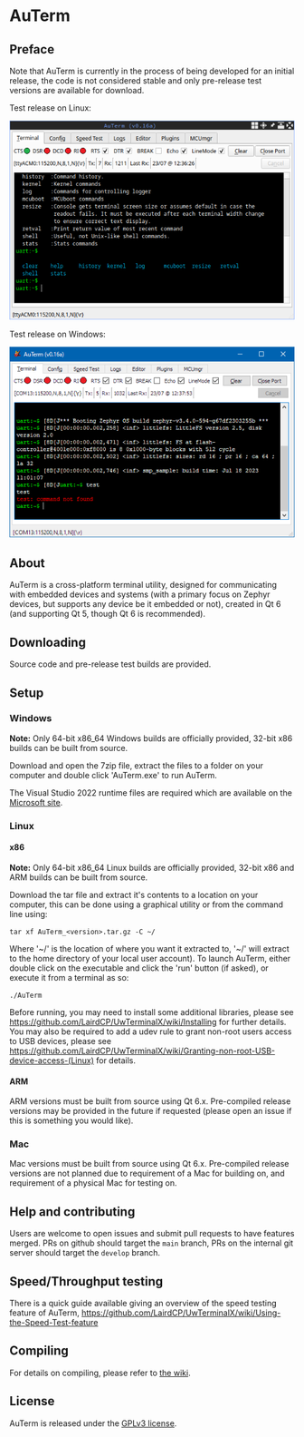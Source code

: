 # AuTerm

## Preface

Note that AuTerm is currently in the process of being developed for an initial release, the code is not considered stable and only pre-release test versions are available for download.

Test release on Linux:

![Linux test release screenshot](/docs/images/linux_build.png?raw=true)

Test release on Windows:

![Windows test release screenshot](/docs/images/windows_build.png?raw=true)

## About

AuTerm is a cross-platform terminal utility, designed for communicating with embedded devices and systems (with a primary focus on Zephyr devices, but supports any device be it embedded or not), created in Qt 6 (and supporting Qt 5, though Qt 6 is recommended).

## Downloading

Source code and pre-release test builds are provided.

## Setup

### Windows

**Note:** Only 64-bit x86_64 Windows builds are officially provided, 32-bit x86 builds can be built from source.

Download and open the 7zip file, extract the files to a folder on your computer and double click 'AuTerm.exe' to run AuTerm.

The Visual Studio 2022 runtime files are required which are available on the [Microsoft site](https://aka.ms/vs/17/release/vc_redist.x64.exe).

### Linux


#### x86

**Note:** Only 64-bit x86_64 Linux builds are officially provided, 32-bit x86 and ARM builds can be built from source.

Download the tar file and extract it's contents to a location on your computer, this can be done using a graphical utility or from the command line using:

	tar xf AuTerm_<version>.tar.gz -C ~/

Where '\~/' is the location of where you want it extracted to, '\~/' will extract to the home directory of your local user account). To launch AuTerm, either double click on the executable and click the 'run' button (if asked), or execute it from a terminal as so:

	./AuTerm

Before running, you may need to install some additional libraries, please see https://github.com/LairdCP/UwTerminalX/wiki/Installing for further details. You may also be required to add a udev rule to grant non-root users access to USB devices, please see https://github.com/LairdCP/UwTerminalX/wiki/Granting-non-root-USB-device-access-(Linux) for details.

#### ARM

ARM versions must be built from source using Qt 6.x. Pre-compiled release versions may be provided in the future if requested (please open an issue if this is something you would like).

### Mac

Mac versions must be built from source using Qt 6.x. Pre-compiled release versions are not planned due to requirement of a Mac for building on, and requirement of a physical Mac for testing on.

## Help and contributing

Users are welcome to open issues and submit pull requests to have features merged. PRs on github should target the `main` branch, PRs on the internal git server should target the `develop` branch.

## Speed/Throughput testing

There is a quick guide available giving an overview of the speed testing feature of AuTerm, https://github.com/LairdCP/UwTerminalX/wiki/Using-the-Speed-Test-feature

## Compiling

For details on compiling, please refer to [the wiki](https://github.com/LairdCP/UwTerminalX/wiki/Compiling).

## License

AuTerm is released under the [GPLv3 license](https://github.com/thedjnK/AuTerm/blob/master/LICENSE).
